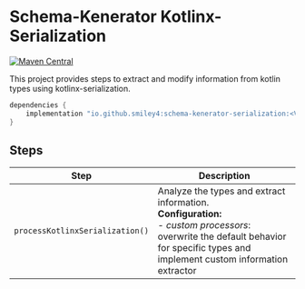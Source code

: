 # Schema-Kenerator Kotlinx-Serialization

[![Maven Central](https://maven-badges.herokuapp.com/maven-central/io.github.smiley4/schema-kenerator-reflection/badge.svg)](https://maven-badges.herokuapp.com/maven-central/io.github.smiley4/schema-kenerator-reflection)

This project provides steps to extract and modify information from kotlin types using kotlinx-serialization.

```kotlin
dependencies {
    implementation "io.github.smiley4:schema-kenerator-serialization:<VERSION>"
}
```

## Steps

| Step                            | Description                                                                                                                                                                                 |
|---------------------------------|---------------------------------------------------------------------------------------------------------------------------------------------------------------------------------------------|
| `processKotlinxSerialization()` | Analyze the types and extract information.<br/>**Configuration:** <br/> - *custom processors*: overwrite the default behavior for specific types and implement custom information extractor |

